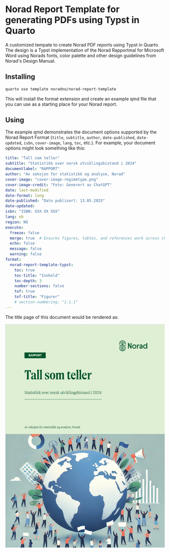 # Norad Report Template for generating PDFs using Typst in Quarto
A customized tempate to create Norad PDF reports using Typst in Quarto. The design is a Typst implementation of the Norad Rapportmal for Microsoft Word using Norads fonts, color palette and other design guidelines from Norad's Design Manual.

## Installing

```bash
quarto use template noradno/norad-report-template
```
This will install the format extension and create an example qmd file that you can use as a starting place for your Norad report.

## Using
The example qmd demonstrates the document options supported by the Norad Report Format (`title`, `subtitle`, `author`, `date-published`, `date-updated`, `isbn`, `cover-image`, `lang`, `toc`, etc.). For example, your document options might look something like this:

```yaml
title: "Tall som teller"
subtitle: "Statistikk over norsk utviklingsbistand i 2024"
documentlabel: "RAPPORT"
author: "Av seksjon for statistikk og analyse, Norad"
cover-image: "cover-image-regimetype.png"
cover-image-credit: "Foto: Generert av ChatGPT"
date: last-modified
date-format: long
date-published: "Dato publisert: 13.05.2025"
date-updated:
isbn: "ISBN: XXX XX XXX"
lang: nb
region: NO
execute:
  freeze: false
  merge: true  # Ensures figures, tables, and references work across child documents
  echo: false
  message: false
  warning: false
format:
  norad-report-template-typst:
    toc: true
    toc-title: "Innhold"
    toc-depth: 3
    number-sections: false
    tof: true
    tof-title: "Figurer"
    # section-numbering: "1.1.1"
---
```

The title page of this document would be rendered as:

![](images/example-report-titlepage.png)

